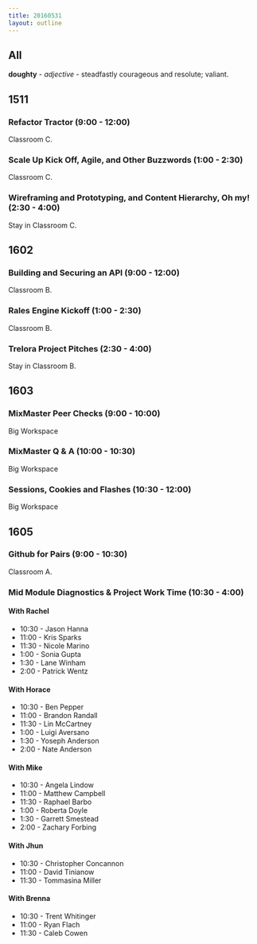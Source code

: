 ```yaml
---
title: 20160531
layout: outline
---
```


## All

**doughty** - _adjective_ - steadfastly courageous and resolute; valiant.


## 1511

### Refactor Tractor (9:00 - 12:00)

Classroom C.

### Scale Up Kick Off, Agile, and Other Buzzwords (1:00 - 2:30)

Classroom C.

### Wireframing and Prototyping, and Content Hierarchy, Oh my! (2:30 - 4:00)

Stay in Classroom C.


## 1602

### Building and Securing an API (9:00 - 12:00)

Classroom B.

### Rales Engine Kickoff (1:00 - 2:30)

Classroom B.

### Trelora Project Pitches (2:30 - 4:00)

Stay in Classroom B.


## 1603

### MixMaster Peer Checks (9:00 - 10:00)

Big Workspace

### MixMaster Q & A (10:00 - 10:30)

Big Workspace

### Sessions, Cookies and Flashes (10:30 - 12:00)

Big Workspace


## 1605

### Github for Pairs (9:00 - 10:30)

Classroom A.

###  Mid Module Diagnostics & Project Work Time (10:30 - 4:00)

#### With Rachel
* 10:30 - Jason Hanna
* 11:00 - Kris Sparks
* 11:30 - Nicole Marino
* 1:00 - Sonia Gupta
* 1:30 - Lane Winham
* 2:00 - Patrick Wentz

#### With Horace
* 10:30 - Ben Pepper
* 11:00 - Brandon Randall
* 11:30 - Lin McCartney
* 1:00 - Luigi Aversano
* 1:30 - Yoseph Anderson
* 2:00 - Nate Anderson

#### With Mike
* 10:30 - Angela Lindow
* 11:00 - Matthew Campbell
* 11:30 - Raphael Barbo
* 1:00 - Roberta Doyle
* 1:30 - Garrett Smestead
* 2:00 - Zachary Forbing

#### With Jhun
* 10:30 - Christopher Concannon
* 11:00 - David Tinianow
* 11:30 - Tommasina Miller

#### With Brenna
* 10:30 - Trent Whitinger
* 11:00 - Ryan Flach
* 11:30 - Caleb Cowen
